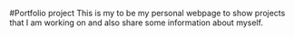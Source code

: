 #Portfolio project
This is my to be my personal webpage to show projects that I am working on and also share some information about myself.
